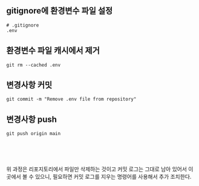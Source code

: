 <h2 data-ke-size="size26">gitignore에 환경변수 파일 설정</h2>
<pre id="code_1719600798611" class="javascript" data-ke-language="javascript" data-ke-type="codeblock"><code># .gitignore
.env</code></pre>
<h2 data-ke-size="size26">환경변수 파일 캐시에서 제거</h2>
<pre id="code_1719600833503" class="javascript" data-ke-language="javascript" data-ke-type="codeblock"><code>git rm --cached .env</code></pre>
<h2 data-ke-size="size26">변경사항 커밋</h2>
<pre id="code_1719600843067" class="javascript" data-ke-language="javascript" data-ke-type="codeblock"><code>git commit -m "Remove .env file from repository"</code></pre>
<h2 data-ke-size="size26">변경사항 push</h2>
<pre id="code_1719600854520" class="javascript" data-ke-language="javascript" data-ke-type="codeblock"><code>git push origin main</code></pre>
<p data-ke-size="size16">&nbsp;</p>
<p data-ke-size="size16">&nbsp;</p>
<p data-ke-size="size16">위 과정은 리포지토리에서 파일만 삭제하는 것이고 커밋 로그는 그대로 남아 있어서 이곳에서 볼 수 있으니, 필요하면 커밋 로그를 지우는 명령어를 사용해서 추가 조치한다.</p>